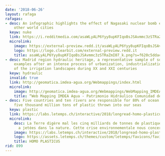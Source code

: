 ```yaml
---
date: '2018-06-26'
layout: rafaga
rafagas:
- desc: An infographic highlights the effect of Nagasaki nuclear bomb explosion in
    other world cities
  keyw: nuke
  link: https://i.redditmedia.com/asaWLyALP6Yyy8upKFIqoBsJSAvmmc3zSTRaZmI07_k.png?s=0b158d2e9cd1263c3d0627e519896890
  microlink:
    image: https://external-preview.redd.it/asaWLyALP6Yyy8upKFIqoBsJSAvmmc3zSTRaZmI07_k.png?s=f620c5ddaccf27bccda08b18b0857593c74ede50
    logo: https://logo.clearbit.com/external-preview.redd.it
    title: asaWLyALP6Yyy8upKFIqoBsJSAvmmc3zSTRaZmI07_k.png?s=f620c5ddaccf27bccda08b18b0857593c74ede50
- desc: Madrid region hydraulic heritage, a representative sample of some remaining
    examples after an intense process of urbanization, industrialization and modernization
    of the irrigation landscapes during XX and XXI centuries
  keyw: hydraulic
  invalid: true
  link: http://geomatica.imdea-agua.org/Webmappings/index.html
  microlink:
    image: http://geomatica.imdea-agua.org/Webmappings/WebMapping_IMDEA/Muestreo_Alberto/Logo_IMDEA.jpg
    title: “Web Mapping IMDEA Agua - Patrimonio Hidráulico Comunidad de Madrid”
- desc: Five countries and ten rivers are responsible for 80% of ocean pollution and
    five thousand million tons of plastic thrown into our seas
  keyw: plastic
  link: https://labs.letemps.ch/interactive/2018/longread-homo-plasticus/
  microlink:
    desc: La Terre digère mal les cinq milliards de tonnes de plastique que l’homme
      a jetées dans la nature. Cette crise environnementale nous concerne tous
    image: https://labs.letemps.ch/interactive/2018/longread-homo-plasticus/social.jpg
    logo: https://assets.letemps.ch/themes/custom/letemps/favicons/favicon-196x196.png
    title: HOMO PLASTICUS
rid: 899
---
```

